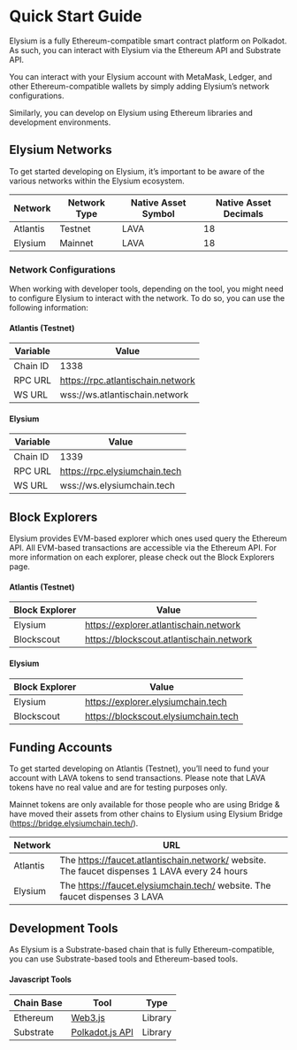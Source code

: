 # Quick Start Guide

Elysium is a fully Ethereum-compatible smart contract platform on Polkadot. As such, you can interact with Elysium via
the Ethereum API and Substrate API.

You can interact with your Elysium account with MetaMask, Ledger, and other Ethereum-compatible wallets by simply adding
Elysium’s network configurations.

Similarly, you can develop on Elysium using Ethereum libraries and development environments.

## Elysium Networks

To get started developing on Elysium, it’s important to be aware of the various networks within the Elysium ecosystem.

| Network  | Network Type | Native Asset Symbol | Native Asset Decimals |
|----------|--------------|---------------------|-----------------------|
| Atlantis | Testnet      | LAVA                | 18                    |
| Elysium  | Mainnet      | LAVA                | 18                    |

### Network Configurations

When working with developer tools, depending on the tool, you might need to configure Elysium to interact with the
network. To do so, you can use the following information:

#### Atlantis (Testnet)

| Variable | Value	                            | 
|----------|-----------------------------------|
| Chain ID | 1338                              | 
| RPC URL  | https://rpc.atlantischain.network |
| WS URL   | wss://ws.atlantischain.network    |

#### Elysium

| Variable | Value	                        | 
|----------|-------------------------------|
| Chain ID | 1339                          | 
| RPC URL  | https://rpc.elysiumchain.tech |
| WS URL   | wss://ws.elysiumchain.tech    |

## Block Explorers

Elysium provides EVM-based explorer which ones used query the Ethereum API. All EVM-based transactions are accessible
via the Ethereum API. For more information on each explorer, please check out the Block Explorers page.

#### Atlantis (Testnet)

| Block Explorer | Value	                                   | 
|----------------|------------------------------------------|
| Elysium        | https://explorer.atlantischain.network   | 
| Blockscout     | https://blockscout.atlantischain.network |

#### Elysium

| Block Explorer | Value	                               | 
|----------------|--------------------------------------|
| Elysium        | https://explorer.elysiumchain.tech   | 
| Blockscout     | https://blockscout.elysiumchain.tech |

## Funding Accounts

To get started developing on Atlantis (Testnet), you’ll need to fund your account with LAVA tokens to send
transactions.
Please note that LAVA tokens have no real value and are for testing purposes only.

Mainnet tokens are only available for those people who are using Bridge & have moved their assets from other chains to
Elysium using Elysium Bridge (https://bridge.elysiumchain.tech/).

| Network  | URL	                                                                                          | 
|----------|-----------------------------------------------------------------------------------------------|
| Atlantis | The https://faucet.atlantischain.network/ website. The faucet dispenses 1 LAVA every 24 hours | 
| Elysium  | The https://faucet.elysiumchain.tech/ website. The faucet dispenses 3 LAVA                    |

## Development Tools

As Elysium is a Substrate-based chain that is fully Ethereum-compatible, you can use Substrate-based tools and
Ethereum-based tools.

#### Javascript Tools

| Chain Base | Tool                                                  | Type    |
|------------|-------------------------------------------------------|---------|
| Ethereum   | [Web3.js ](https://web3js.readthedocs.io/en/v1.10.0/) | Library |
| Substrate  | [Polkadot.js API](https://polkadot.js.org/docs/api/)  | Library |
